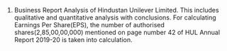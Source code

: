 1) Business Report Analysis of Hindustan Unilever Limited.
This includes qualitative and quantitative analysis with conclusions.
For calculating Earnings Per Share(EPS), the number of authorised shares(2,85,00,00,000) mentioned on page number 42 of HUL Annual Report 2019-20  is taken into calculation.
